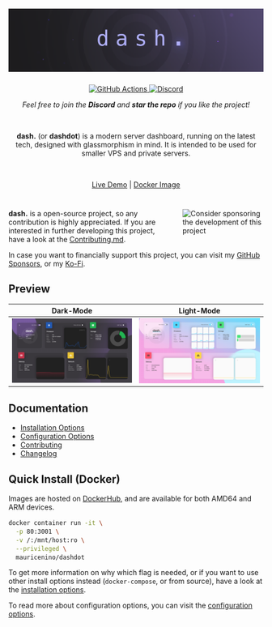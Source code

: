 <!-- markdownlint-disable -->
<h1>
  <img src=".github/images/banner_muted.png" alt="dash. - a modern server dashboard">
</h1>

<p align="center">
  <a href="https://github.com/MauriceNino/dashdot/actions/workflows/deploy.yaml?branch=main" target="_blank">
    <img title="GitHub Actions" src="https://github.com/MauriceNino/dashdot/actions/workflows/deploy.yaml/badge.svg?branch=main">
  </a>

  <a href="https://discord.gg/3teHFBNQ9W" target="_blank">
    <img title="Discord" src="https://discord.com/api/guilds/986251291577688064/widget.png?style=shield">
  </a>
</p>
<p align="center">
  <i>Feel free to join the <b>Discord</b> and <b>star the repo</b> if you like the project!</i>
</p>

<br/>

<p align="center">
  <b>dash.</b> (or <b>dashdot</b>) is a modern server dashboard,
  running on the latest tech, designed with glassmorphism in mind.
  It is intended to be used for smaller VPS and private servers.
</p>
<br />
<p align="center">
  <a href="https://dash.mauz.dev" target="_blank">Live Demo</a>
 |
  <a href="https://hub.docker.com/r/mauricenino/dashdot" target="_blank">Docker Image</a>
</p>

#

<a href="https://ko-fi.com/mauricenino" target="_blank">
  <img 
    align="right"
    width="160"
    style="padding-left: 20px; padding-bottom: 10px"
    alt="Consider sponsoring the development of this project"
    src="https://cdn.ko-fi.com/cdn/kofi2.png?v=3"
  />
</a>

<!-- markdownlint-enable -->

**dash.** is a open-source project, so any contribution is highly appreciated.
If you are interested in further developing this project, have a look at the
[Contributing.md](./.github/CONTRIBUTING.md).

In case you want to financially support this project, you can visit my
[GitHub Sponsors](https://github.com/sponsors/MauriceNino), or my [Ko-Fi](https://ko-fi.com/mauricenino).

## Preview

<!-- markdownlint-disable -->

| Dark-Mode                                                                                    | Light-Mode                                                                                     |
| -------------------------------------------------------------------------------------------- | ---------------------------------------------------------------------------------------------- |
| <img src="apps/docs/static/img/screenshot_darkmode.png" alt="Screenshot of the dark-mode" /> | <img src="apps/docs/static/img/screenshot_lightmode.png" alt="Screenshot of the light-mode" /> |

<!-- markdownlint-enable -->

## Documentation

- [Installation Options](https://getdashdot.com/docs/install)
- [Configuration Options](https://getdashdot.com/docs/config)
- [Contributing](./.github/CONTRIBUTING.md)
- [Changelog](./.github/CHANGELOG.md)

## Quick Install (Docker)

Images are hosted on [DockerHub](https://hub.docker.com/r/mauricenino/dashdot),
and are available for both AMD64 and ARM devices.

```bash
docker container run -it \
  -p 80:3001 \
  -v /:/mnt/host:ro \
  --privileged \
  mauricenino/dashdot
```

To get more information on why which flag is needed, or if you want to use other
install options instead (`docker-compose`, or from source), have a look at the
[installation options](https://getdashdot.com/docs/install).

To read more about configuration options, you can visit the [configuration options](https://getdashdot.com/docs/config).
